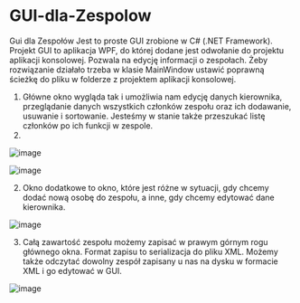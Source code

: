 # GUI-dla-Zespolow
Gui dla Zespołów
Jest to proste GUI zrobione w C# (.NET Framework). Projekt GUI to aplikacja WPF, do której dodane jest odwołanie do projektu aplikacji konsolowej. Pozwala na edycję informacji o zespołach.
Żeby rozwiązanie działało trzeba w klasie MainWindow ustawić poprawną ścieżkę do pliku w folderze z projektem aplikacji konsolowej.
1.	Główne okno wygląda tak i umożliwia nam edycję danych kierownika, przeglądanie danych wszystkich członków zespołu oraz ich dodawanie, usuwanie i sortowanie. Jesteśmy w stanie także przeszukać listę członków po ich funkcji w zespole.
2.	
![image](https://user-images.githubusercontent.com/79854074/161454934-e6dab3d9-a307-4138-9c8f-394066421fd0.png)

![image](https://user-images.githubusercontent.com/79854074/161454936-15db29bf-f09d-4203-90cd-b644b8743202.png)

2.	Okno dodatkowe to okno, które jest różne w sytuacji, gdy chcemy dodać nową osobę do zespołu, a inne, gdy chcemy edytować dane kierownika.

![image](https://user-images.githubusercontent.com/79854074/161454947-23077a39-4a8f-4cc0-ae49-5dfab42daeee.png)

3.	Całą zawartość zespołu możemy zapisać w prawym górnym rogu głównego okna. Format zapisu to serializacja do pliku XML. Możemy także odczytać dowolny zespół zapisany u nas na dysku w formacie XML i go edytować w GUI.

![image](https://user-images.githubusercontent.com/79854074/161454952-0b029d3e-d829-4da3-94d5-573667ac876c.png)


 
























































